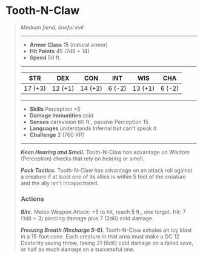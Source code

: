 # Tooth-N-Claw
>*Medium fiend, lawful evil*
>___
>- **Armor Class** 15 (natural armor)
>- **Hit Points** 45 (7d8 + 14)
>- **Speed** 50 ft.
>___
>|STR|DEX|CON|INT|WIS|CHA|
>|:---:|:---:|:---:|:---:|:---:|:---:|
>|17 (+3)|12 (+1)|14 (+2)|6 (-2)|13 (+1)|6 (-2)|
>___
>- **Skills** Perception +5
>- **Damage Immunities** cold
>- **Senses** darkvision 60 ft., passive Perception 15
>- **Languages** understands Infernal but can't speak it
>- **Challenge** 3 (700 XP)
>___
>***Keen Hearing and Smell.*** Tooth-N-Claw has advantage on Wisdom (Perception) checks that rely on hearing or smell.  
>
>***Pack Tactics.*** Tooth-N-Claw has advantage on an attack roll against a creature if at least one of its allies is within 5 feet of the creature and the ally isn't incapacitated.  
>
>### Actions
>***Bite.*** Melee Weapon Attack: +5 to hit, reach 5 ft., one target. Hit: 7 (1d8 + 3) piercing damage plus 7 (2d6) cold damage.  
>
>***Freezing Breath (Recharge 5–6).*** Tooth-N-Claw exhales an icy blast in a 15-foot cone. Each creature in that area must make a DC 12 Dexterity saving throw, taking 21 (6d6) cold damage on a failed save, or half as much damage on a successful one.